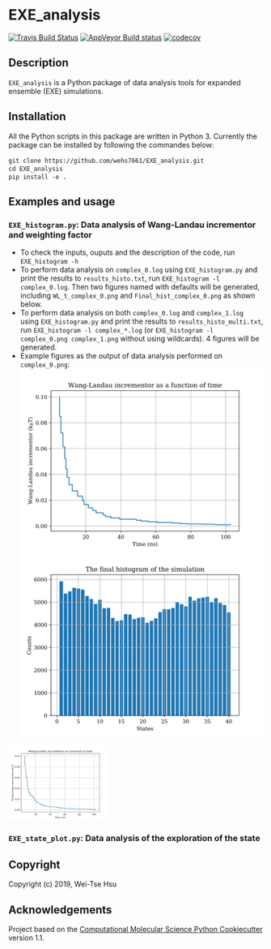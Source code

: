 EXE_analysis
==============================
[//]: # (Badges)
[![Travis Build Status](https://travis-ci.org/REPLACE_WITH_OWNER_ACCOUNT/EXE_analysis.png)](https://travis-ci.org/REPLACE_WITH_OWNER_ACCOUNT/EXE_analysis)
[![AppVeyor Build status](https://ci.appveyor.com/api/projects/status/REPLACE_WITH_APPVEYOR_LINK/branch/master?svg=true)](https://ci.appveyor.com/project/REPLACE_WITH_OWNER_ACCOUNT/EXE_analysis/branch/master)
[![codecov](https://codecov.io/gh/REPLACE_WITH_OWNER_ACCOUNT/EXE_analysis/branch/master/graph/badge.svg)](https://codecov.io/gh/REPLACE_WITH_OWNER_ACCOUNT/EXE_analysis/branch/master)

## Description 
`EXE_analysis` is a Python package of data analysis tools for expanded ensemble (EXE) simulations.

## Installation
All the Python scripts in this package are written in Python 3. Currently the package can be installed by following the commandes below:
```
git clone https://github.com/wehs7661/EXE_analysis.git
cd EXE_analysis
pip install -e .
```

## Examples and usage
### `EXE_histogram.py`: Data analysis of Wang-Landau incrementor and weighting factor
- To check the inputs, ouputs and the description of the code, run `EXE_histogram -h`
- To perform data analysis on `complex_0.log` using `EXE_histogram.py` and print the results to `results_histo.txt`, run `EXE_histogram -l complex_0.log`. Then two figures named with defaults will be generated, including `WL_t_complex_0.png` and `Final_hist_complex_0.png` as shown below.
- To perform data analysis on both `complex_0.log` and `complex_1.log` using `EXE_histogram.py` and print the results to `results_histo_multi.txt`, run `EXE_histogram -l complex_*.log` (or `EXE_histogram -l complex_0.png complex_1.png` without using wildcards). 4 figures will be generated.
- Example figures as the output of data analysis performed on `complex_0.png`:
![alt-text-1](EXE_analysis/examples/WL_t_complex_0.png "title-1") ![alt-text-2](EXE_analysis/examples/Final_hist_complex_0.png "title-2")
<img src="EXE_analysis/examples/WL_t_complex_0.png" width="200"/>

### `EXE_state_plot.py`: Data analysis of the exploration of the state

## Copyright

Copyright (c) 2019, Wei-Tse Hsu


## Acknowledgements
 
Project based on the 
[Computational Molecular Science Python Cookiecutter](https://github.com/molssi/cookiecutter-cms) version 1.1.
